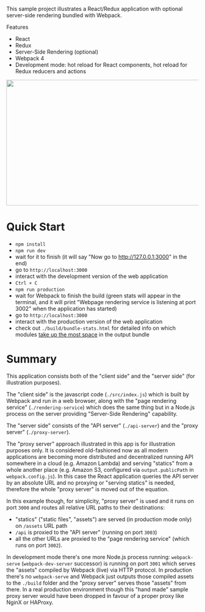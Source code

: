 This sample project illustrates a React/Redux application with optional server-side rendering bundled with Webpack.

Features

* React
* Redux
* Server-Side Rendering (optional)
* Webpack 4
* Development mode: hot reload for React components, hot reload for Redux reducers and actions

<img src="https://raw.githubusercontent.com/catamphetamine/webpack-react-redux-server-side-render-example/master/docs/images/screenshot.png" width="840" height="330"/>

Quick Start
===========

* `npm install`
* `npm run dev`
* wait for it to finish (it will say "Now go to http://127.0.0.1:3000" in the end)
* go to `http://localhost:3000`
* interact with the development version of the web application
* `Ctrl + C`
* `npm run production`
* wait for Webpack to finish the build (green stats will appear in the terminal, and it will print "Webpage rendering service is listening at port 3002" when the application has started)
* go to `http://localhost:3000`
* interact with the production version of the web application
* check out `./build/bundle-stats.html` for detailed info on which modules [take up the most space](https://blog.etleap.com/2017/02/02/inspecting-your-webpack-bundle/) in the output bundle

Summary
=======

This application consists both of the "client side" and the "server side" (for illustration purposes).

The "client side" is the javascript code (`./src/index.js`) which is built by Webpack and run in a web browser, along with the "page rendering service" (`./rendering-service`) which does the same thing but in a Node.js process on the server providing "Server-Side Rendering" capability.

The "server side" consists of the "API server" (`./api-server`) and the "proxy server" (`./proxy-server`).

The "proxy server" approach illustrated in this app is for illustration purposes only. It is considered old-fashioned now as all modern applications are becoming more distributed and decentralized running API somewhere in a cloud (e.g. Amazon Lambda) and serving "statics" from a whole another place (e.g. Amazon S3, configured via `output.publicPath` in `webpack.config.js`). In this case the React application queries the API server by an absolute URL and no proxying or "serving statics" is needed, therefore the whole "proxy server" is moved out of the equation.

In this example though, for simplicity, "proxy server" is used and it runs on port `3000` and routes all relative URL paths to their destinations:

* "statics" ("static files", "assets") are served (in production mode only) on `/assets` URL path
* `/api` is proxied to the "API server" (running on port `3003`)
* all the other URLs are proxied to the "page rendering service" (which runs on port `3002`).

In development mode there's one more Node.js process running: `webpack-serve` (`webpack-dev-server` successor) is running on port `3001` which serves the "assets" compiled by Webpack (live) via HTTP protocol. In production there's no `webpack-serve` and Webpack just outputs those compiled assets to the `./build` folder and the "proxy server" serves those "assets" from there. In a real production environment though this "hand made" sample proxy server would have been dropped in favour of a proper proxy like NginX or HAProxy.
